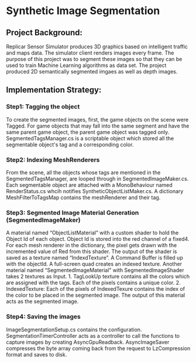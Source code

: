 # Synthetic Image Segmentation
## Project Background:
Replicar Sensor Simulator produces 3D graphics based on intelligent traffic and maps data. The simulator client renders images every frame. The purpose of this project was to segment these images so that they can be used to train Machine Learning algorithms as data set. The project produced 2D semantically segmented imgaes as well as depth images. 

## Implementation Strategy:
### Step1: Tagging the object
To create the segmented images, first, the game objects on the scene were Tagged. For game objects that may fall into the same segment and have the same parent game object, the parent game object was tagged only. SegmentedTagsManager.cs is a scriptable object which stored all the segmentable object's tag and a corresponding color.  
### Step2: Indexing MeshRenderers
From the scene, all the objects whose tags are mentioned in the SegmentedTagsManager, are looped through in SegmentedImageMaker.cs. Each segmentable object are attached with a MonoBehaviour named RenderStatus.cs whcih notifies SyntheticObjectListMaker.cs. A dictionary MeshFilterToTagsMap contains the meshRenderer and their tag.
### Step3: Segmented Image Material Generation (SegmentedImageMaker)
A material named “ObjectListMaterial” with a custom shader to hold the Object Id of each object. Object Id is stored into the red channel of a fixed4. For each mesh renderer in the dictionary, the pixel gets drawn with the incremented value of Red from this shader. The output of the shader is saved as a texture named “IndexdTexture”. A Command Buffer is filled up with the objectId. A full-screen quad creates an indexed texture. 
Another material named “SegmentedImageMaterial” with SegmentedImageShader takes 2 textures as Input. 1. TagLookUp texture contains all the colors which are assigned with the tags. Each of the pixels contains a unique color. 2. IndexedTexture: Each of the pixels of IndexedTexure contains the index of the color to be placed in the segmented image. The output of this material acts as the segmented image. 
### Step4: Saving the images
ImageSegmentationSetup.cs contains the configuration. SegmentationTimerController acts as a controller to call the functions to capture images by creating AsyncGpuReadback. AsyncImageSaver compresses the byte array coming back from the request to LzCompression format and saves to disk. 
